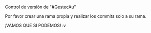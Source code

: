 Control de versión de "#GestecAu"

Por favor crear una rama propia y realizar los commits solo a su rama.

¡VAMOS QUE SI PODEMOS! :v